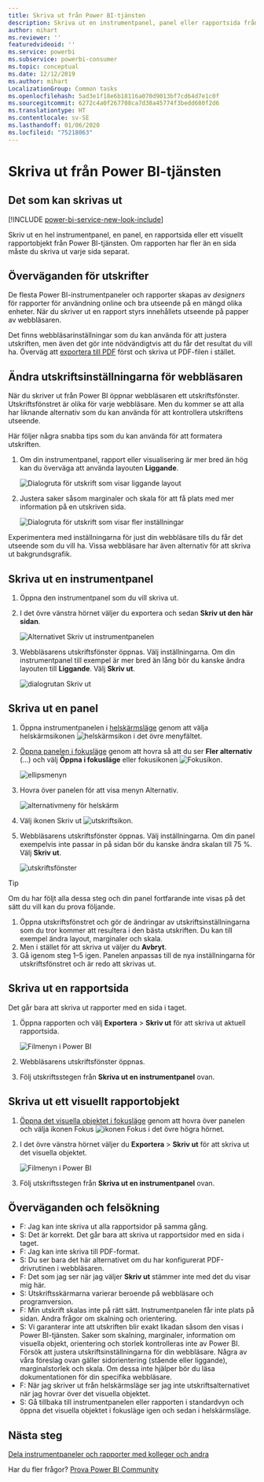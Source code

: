 ```yaml
---
title: Skriva ut från Power BI-tjänsten
description: Skriva ut en instrumentpanel, panel eller rapportsida från Power BI-tjänsten.
author: mihart
ms.reviewer: ''
featuredvideoid: ''
ms.service: powerbi
ms.subservice: powerbi-consumer
ms.topic: conceptual
ms.date: 12/12/2019
ms.author: mihart
LocalizationGroup: Common tasks
ms.openlocfilehash: 5ad3e1f18e6b18116a070d9013bf7cd64d7e1c0f
ms.sourcegitcommit: 6272c4a0f267708ca7d38a45774f3bedd680f2d6
ms.translationtype: HT
ms.contentlocale: sv-SE
ms.lasthandoff: 01/06/2020
ms.locfileid: "75218063"
---
```

# <a name="printing-from-the-power-bi-service"></a>Skriva ut från Power BI-tjänsten

## <a name="what-can-be-printed"></a>Det som kan skrivas ut
[!INCLUDE [power-bi-service-new-look-include](../includes/power-bi-service-new-look-include.md)]

Skriv ut en hel instrumentpanel, en panel, en rapportsida eller ett visuellt rapportobjekt från Power BI-tjänsten. Om rapporten har fler än en sida måste du skriva ut varje sida separat. 

## <a name="printing-considerations"></a>Överväganden för utskrifter

De flesta Power BI-instrumentpaneler och rapporter skapas av *designers* för rapporter för användning online och bra utseende på en mängd olika enheter. När du skriver ut en rapport styrs innehållets utseende på papper av webbläsaren. 

Det finns webbläsarinställningar som du kan använda för att justera utskriften, men även det gör inte nödvändigtvis att du får det resultat du vill ha. Överväg att [exportera till PDF](end-user-pdf.md) först och skriva ut PDF-filen i stället. 

## <a name="adjust-your-browser-print-settings"></a>Ändra utskriftsinställningarna för webbläsaren
När du skriver ut från Power BI öppnar webbläsaren ett utskriftsfönster. Utskriftsfönstret är olika för varje webbläsare. Men du kommer se att alla har liknande alternativ som du kan använda för att kontrollera utskriftens utseende. 

Här följer några snabba tips som du kan använda för att formatera utskriften.

   > 
1. Om din instrumentpanel, rapport eller visualisering är mer bred än hög kan du överväga att använda layouten **Liggande**. 

   ![Dialogruta för utskrift som visar liggande layout](./media/end-user-print/power-bi-landscape-layout.png)

2. Justera saker såsom marginaler och skala för att få plats med mer information på en utskriven sida. 

    ![Dialogruta för utskrift som visar fler inställningar](./media/end-user-print/power-bi-margins.png)

Experimentera med inställningarna för just din webbläsare tills du får det utseende som du vill ha. Vissa webbläsare har även alternativ för att skriva ut bakgrundsgrafik. 

## <a name="print-a-dashboard"></a>Skriva ut en instrumentpanel
1. Öppna den instrumentpanel som du vill skriva ut.
2. I det övre vänstra hörnet väljer du exportera och sedan **Skriv ut den här sidan**.
   
    ![Alternativet Skriv ut instrumentpanelen](./media/end-user-print/power-bi-dashboard-print.png)

3. Webbläsarens utskriftsfönster öppnas. Välj inställningarna. Om din instrumentpanel till exempel är mer bred än lång bör du kanske ändra layouten till **Liggande**. Välj **Skriv ut**.
   
    ![dialogrutan Skriv ut](./media/end-user-print/power-bi-print-dash.png)

## <a name="print-a-dashboard-tile"></a>Skriva ut en panel
1. Öppna instrumentpanelen i [helskärmsläge](end-user-focus.md) genom att välja helskärmsikonen ![helskärmsikon](./media/end-user-print/power-bi-full-screen.png) i det övre menyfältet.

3. [Öppna panelen i fokusläge](end-user-focus.md) genom att hovra så att du ser **Fler alternativ** (…) och välj **Öppna i fokusläge** eller fokusikonen ![Fokusikon](./media/end-user-print/power-bi-focus-icon.png).
   
    ![ellipsmenyn](./media/end-user-print/power-bi-menu-options.png)

4. Hovra över panelen för att visa menyn Alternativ.
   
    ![alternativmeny för helskärm](./media/end-user-print/menu-options-new.png)

4. Välj ikonen Skriv ut ![utskriftsikon](./media/end-user-print/print-icon.png).     

5. Webbläsarens utskriftsfönster öppnas. Välj inställningarna. Om din panel exempelvis inte passar in på sidan bör du kanske ändra skalan till 75 %. Välj **Skriv ut**.

    ![utskriftsfönster](./media/end-user-print/power-bi-scale.png) 

> [!TIP]
> Om du har följt alla dessa steg och din panel fortfarande inte visas på det sätt du vill kan du prova följande.
> 1. Öppna utskriftsfönstret och gör de ändringar av utskriftsinställningarna som du tror kommer att resultera i den bästa utskriften. Du kan till exempel ändra layout, marginaler och skala. 
> 2. Men i stället för att skriva ut väljer du **Avbryt**. 
> 3. Gå igenom steg 1–5 igen. Panelen anpassas till de nya inställningarna för utskriftsfönstret och är redo att skrivas ut.

## <a name="print-a-report-page"></a>Skriva ut en rapportsida
Det går bara att skriva ut rapporter med en sida i taget.

1. Öppna rapporten och välj **Exportera** > **Skriv ut** för att skriva ut aktuell rapportsida.
   
    ![Filmenyn i Power BI](./media/end-user-print/power-bi-report-print.png)
2. Webbläsarens utskriftsfönster öppnas.

3. Följ utskriftsstegen från **Skriva ut en instrumentpanel** ovan.
   


## <a name="print-a-report-visual"></a>Skriva ut ett visuellt rapportobjekt
1. [Öppna det visuella objektet i fokusläge](end-user-focus.md) genom att hovra över panelen och välja ikonen Fokus ![ikonen Fokus](./media/end-user-print/power-bi-focus-icon.png) i det övre högra hörnet.

2. I det övre vänstra hörnet väljer du **Exportera** > **Skriv ut** för att skriva ut det visuella objektet.

    ![Filmenyn i Power BI](./media/end-user-print/power-bi-report-print.png)


3. Följ utskriftsstegen från **Skriva ut en instrumentpanel** ovan.

## <a name="considerations-and-troubleshooting"></a>Överväganden och felsökning

* F: Jag kan inte skriva ut alla rapportsidor på samma gång.    
* S: Det är korrekt. Det går bara att skriva ut rapportsidor med en sida i taget.
* F: Jag kan inte skriva till PDF-format.    
* S: Du ser bara det här alternativet om du har konfigurerat PDF-drivrutinen i webbläsaren.    
* F: Det som jag ser när jag väljer **Skriv ut** stämmer inte med det du visar mig här.    
* S: Utskriftsskärmarna varierar beroende på webbläsare och programversion.
* F: Min utskrift skalas inte på rätt sätt.  Instrumentpanelen får inte plats på sidan. Andra frågor om skalning och orientering.    
* S: Vi garanterar inte att utskriften blir exakt likadan såsom den visas i Power BI-tjänsten. Saker som skalning, marginaler, information om visuella objekt, orientering och storlek kontrolleras inte av Power BI. Försök att justera utskriftsinställningarna för din webbläsare. Några av våra föreslag ovan gäller sidorientering (stående eller liggande), marginalstorlek och skala. Om dessa inte hjälper bör du läsa dokumentationen för din specifika webbläsare.      
* F: När jag skriver ut från helskärmsläge ser jag inte utskriftsalternativet när jag hovrar över det visuella objektet.   
* S: Gå tillbaka till instrumentpanelen eller rapporten i standardvyn och öppna det visuella objektet i fokusläge igen och sedan i helskärmsläge. 

## <a name="next-steps"></a>Nästa steg
[Dela instrumentpaneler och rapporter med kolleger och andra](../service-share-dashboards.md)

Har du fler frågor? [Prova Power BI Community](https://community.powerbi.com/)

